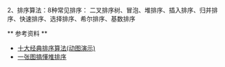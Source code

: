 2、排序算法：8种常见排序：
   二叉排序树、冒泡、堆排序、插入排序、归并排序、快速排序、选择排序、希尔排序、基数排序
   
** 参考资料 **
- [十大经典排序算法(动图演示)](https://juejin.im/post/6881219555268493319)
- [一张图搞懂堆排序](https://juejin.im/post/6844904103521288199)